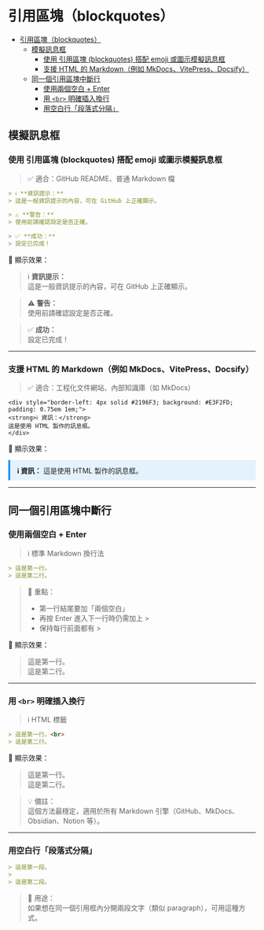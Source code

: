 # 引用區塊（blockquotes）

- [引用區塊（blockquotes）](#引用區塊blockquotes)
  - [模擬訊息框](#模擬訊息框)
    - [使用 引用區塊 (blockquotes) 搭配 emoji 或圖示模擬訊息框](#使用-引用區塊-blockquotes-搭配-emoji-或圖示模擬訊息框)
    - [支援 HTML 的 Markdown（例如 MkDocs、VitePress、Docsify）](#支援-html-的-markdown例如-mkdocsvitepressdocsify)
  - [同一個引用區塊中斷行](#同一個引用區塊中斷行)
    - [使用兩個空白 + Enter](#使用兩個空白--enter)
    - [用 `<br>` 明確插入換行](#用-br-明確插入換行)
    - [用空白行「段落式分隔」](#用空白行段落式分隔)

## 模擬訊息框

### 使用 引用區塊 (blockquotes) 搭配 emoji 或圖示模擬訊息框

> ✅ 適合：GitHub README、普通 Markdown 檔

```markdown
> ℹ️ **資訊提示：**  
> 這是一般資訊提示的內容，可在 GitHub 上正確顯示。

> ⚠️ **警告：**  
> 使用前請確認設定是否正確。

> ✅ **成功：**  
> 設定已完成！
```

🔹 顯示效果：

> ℹ️ **資訊提示：**  
> 這是一般資訊提示的內容，可在 GitHub 上正確顯示。

> ⚠️ **警告：**  
> 使用前請確認設定是否正確。

> ✅ **成功：**  
> 設定已完成！

---

### 支援 HTML 的 Markdown（例如 MkDocs、VitePress、Docsify）

> ✅ 適合：工程化文件網站、內部知識庫（如 MkDocs）

```markodwn
<div style="border-left: 4px solid #2196F3; background: #E3F2FD; padding: 0.75em 1em;">
<strong>ℹ️ 資訊：</strong>
這是使用 HTML 製作的訊息框。
</div>
```

🔹 顯示效果：

<div style="border-left: 4px solid #2196F3; background: #E3F2FD; padding: 0.75em 1em;color:#222">
<strong>ℹ️ 資訊：</strong>  
這是使用 HTML 製作的訊息框。
</div>

---

## 同一個引用區塊中斷行

### 使用兩個空白 + Enter

> ℹ️ 標準 Markdown 換行法

```markdown
> 這是第一行。  
> 這是第二行。
```

> 📘 重點：
>
> - 第一行結尾要加「兩個空白」
> - 再按 Enter 進入下一行時仍需加上 >
> - 保持每行前面都有 >

🔹 顯示效果：

> 這是第一行。  
> 這是第二行。

---

### 用 `<br>` 明確插入換行

> ℹ️ HTML 標籤

```markdown
> 這是第一行。<br>
> 這是第二行。
```

🔹 顯示效果：

> 這是第一行。<br>
> 這是第二行。

> 💡 備註：  
> 這個方法最穩定，適用於所有 Markdown 引擎（GitHub、MkDocs、Obsidian、Notion 等）。

---

### 用空白行「段落式分隔」

```markdown
> 這是第一段。
>
> 這是第二段。
```

> 📘 用途：  
> 如果想在同一個引用框內分開兩段文字（類似 paragraph），可用這種方式。
